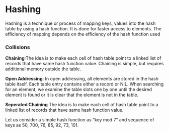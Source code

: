 # Hashing
Hashing is a technique or process of mapping keys, values into the hash table by using a hash function. It is done for faster access to elements. The efficiency of mapping depends on the efficiency of the hash function used

### Collisions
**Chaining**:The idea is to make each cell of hash table point to a linked list of records that have same hash function value. Chaining is simple, but requires additional memory outside the table.

**Open Addressing**: In open addressing, all elements are stored in the hash table itself. Each table entry contains either a record or NIL. When searching for an element, we examine the table slots one by one until the desired element is found or it is clear that the element is not in the table.

**Seperated Chaining**
The idea is to make each cell of hash table point to a linked list of records that have same hash function value. 

Let us consider a simple hash function as “key mod 7” and sequence of keys as 50, 700, 76, 85, 92, 73, 101. 
